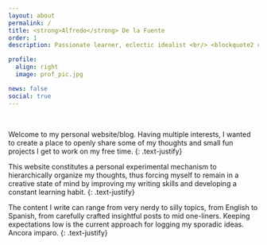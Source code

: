 ```yaml
---
layout: about
permalink: /
title: <strong>Alfredo</strong> De la Fuente
order: 1
description: Passionate learner, eclectic idealist <br/> <blockquote2 class="warning" id="mymotto" title="Motto"><h5> 'Nothing is built on stone, all is built on sand; but we must build as if the sand were stone.' <br/> – Jorge Luis Borges</h5></blockquote2> 

profile:
  align: right
  image: prof_pic.jpg

news: false
social: true
---
```


&nbsp;

Welcome to my personal website/blog. Having multiple interests, I wanted to create a place to openly share some of my thoughts and small fun projects I get to work on my free time. 
{: .text-justify}
<!---
I received my MSc (with Distinction) in *Statistical Learning Theory* from [Skoltech](https://www.skoltech.ru/en/education/msc-programs/ds/slt/) and [Higher School of Economics](https://www.hse.ru/en/ma/sltheory/), supervised by [Maxim Panov](https://scholar.google.ru/citations?user=BqDhGJQAAAAJ&hl=en&oi=ao). I worked on unsupervised graph embedding as member of the [Structural Learning Group](http://strlearn.ru/).
{: .text-justify}

My research interests currently lie within Representation Learning, Statistical learning theory, Generative Models and Reinforcement Learning. My updated CV is available [here](https://drive.google.com/file/d/1IHbSs6S5tZ2wG65jmnWlmUF-aCnXPC2V/view?usp=sharing).
{: .text-justify}
-->

This website constitutes a personal experimental mechanism to hierarchically organize my thoughts, thus forcing myself to remain in a creative state of mind by improving my writing skills and developing a constant learning habit. 
{: .text-justify}


The content I write can range from very nerdy to silly topics, from English to Spanish, from carefully crafted insightful posts to mid one-liners. Keeping expectations low is the current approach for logging my sporadic ideas. Ancora imparo.
{: .text-justify}